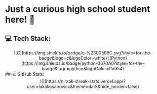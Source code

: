 # Just a curious high school student here! 👋

## 💻 Tech Stack:
<div align="center">
![C](https://img.shields.io/badge/c-%2300599C.svg?style=for-the-badge&logo=c&logoColor=white)
![Python](https://img.shields.io/badge/python-3670A0?style=for-the-badge&logo=python&logoColor=ffdd54)
</div>
## 📊 GitHub Stats:
<div align="center">
![](https://nirzak-streak-stats.vercel.app/?user=lukakosanovicc&theme=dark&hide_border=false)<br/>
</div>
